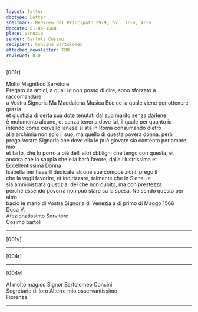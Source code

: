 ```yaml
---
layout: letter
doctype: Letter
shelfmark: Mediceo del Principato 2979, fol. 1r-v, 4r-v
docdate: 01-05-1568
place: Venezia
sender: Bartoli Cosimo
recipient: Concino Bartolomeo
attached_newsletter: TBD
reviewed: 0.0
---
```


[001r]  
  
  
Molto Magnifico Servitore  
Pregato da amici, a quali io non posso di dire, sono sforzato a raccomandare  
a Vostra Signoria Ma Maddalena Musica Ecc.ce la quale viene per ottenere grazia  
et giustizia di certa sua dote tenutati dal suo marito senza darlene  
è molumento alcuno, et senza tenerla dove lui, il quale per quanto io  
intendo come cervello lanese si sta in Roma consumando dietro  
alla archimia non solo il suo, ma quello di questa povera donna. però  
prego Vostra Signoria che dove ella le può giovare sia contento per amore mio  
et farlo, che lo porrò a piè delli altri obblighi che tengo con questa, et  
ancora che io sappia che ella harà favore, dalla Illustrissima et Eccellentissima Donna  
Isabella per haverli dedicate alcune sue composizioni. prego il  
che la vogli favorire, et indirizzare, talmente che in Siena, le  
sia amministrata giustizia, del che non dubito, ma con prestezza  
perché essendo poverrà non può stare su la spesa. Ne sendo questo per altro  
bacio le mano di Vostra Signoria di Venezia a di primo di Maggo 1566  
Duca V.  
Afezionatissimo Servitore  
Cosimo bartoli  
  
---  

[001v]  
  
  
  
---  

[004r]  
  
  
  
---  

[004v]  
  
  
Al molto mag.co Signor Bartolomeo Concini  
Segretario di loro Alterre mio osservantissimo  
Fiorenza.  
  
---  

